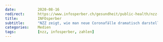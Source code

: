 ```yaml
---
date:          2020-08-16
redirect:      https://www.infosperber.ch/gesundheit/public-health/nzz-zeigt-wie-man-neue-coronafaelle-dramatisch-darstellt/
title:         INFOsperber
subtitle:      "NZZ zeigt, wie man neue Coronafälle dramatisch darstellt"
categories:    Medien
tags:          [nzz, infosperber, zahlen]
---
```


